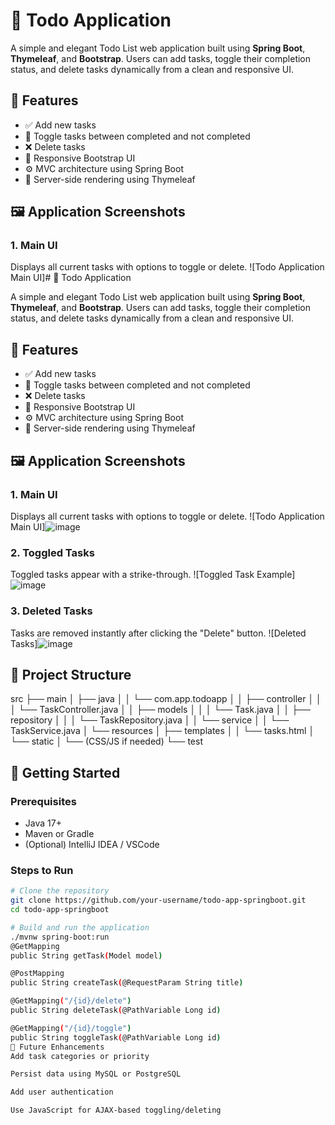 # 📝 Todo Application

A simple and elegant Todo List web application built using **Spring Boot**, **Thymeleaf**, and **Bootstrap**. Users can add tasks, toggle their completion status, and delete tasks dynamically from a clean and responsive UI.

## 🌟 Features

- ✅ Add new tasks
- 🔁 Toggle tasks between completed and not completed
- ❌ Delete tasks
- 🎨 Responsive Bootstrap UI
- ⚙️ MVC architecture using Spring Boot
- 🧠 Server-side rendering using Thymeleaf

## 🖼️ Application Screenshots

### 1. Main UI
Displays all current tasks with options to toggle or delete.
![Todo Application Main UI]# 📝 Todo Application

A simple and elegant Todo List web application built using **Spring Boot**, **Thymeleaf**, and **Bootstrap**. Users can add tasks, toggle their completion status, and delete tasks dynamically from a clean and responsive UI.

## 🌟 Features

- ✅ Add new tasks
- 🔁 Toggle tasks between completed and not completed
- ❌ Delete tasks
- 🎨 Responsive Bootstrap UI
- ⚙️ MVC architecture using Spring Boot
- 🧠 Server-side rendering using Thymeleaf

## 🖼️ Application Screenshots

### 1. Main UI
Displays all current tasks with options to toggle or delete.
![Todo Application Main UI]![image](https://github.com/user-attachments/assets/16a8ea05-dc02-4a69-8b10-a10b19fbd03f)

### 2. Toggled Tasks
Toggled tasks appear with a strike-through.
![Toggled Task Example]![image](https://github.com/user-attachments/assets/e39a5b1d-0804-41f2-aa64-f18a9e7e6849)


### 3. Deleted Tasks
Tasks are removed instantly after clicking the "Delete" button.
![Deleted Tasks]![image](https://github.com/user-attachments/assets/c3b56a44-dac4-42bf-92c6-0f5a6888df4d)



## 📁 Project Structure
src ├── main │ ├── java │ │ └── com.app.todoapp │ │ ├── controller │ │ │ └── TaskController.java │ │ ├── models │ │ │ └── Task.java │ │ ├── repository │ │ │ └── TaskRepository.java │ │ └── service │ │ └── TaskService.java │ └── resources │ ├── templates │ │ └── tasks.html │ └── static │ └── (CSS/JS if needed) └── test

## 🚀 Getting Started

### Prerequisites

- Java 17+
- Maven or Gradle
- (Optional) IntelliJ IDEA / VSCode

### Steps to Run

```bash
# Clone the repository
git clone https://github.com/your-username/todo-app-springboot.git
cd todo-app-springboot

# Build and run the application
./mvnw spring-boot:run
@GetMapping
public String getTask(Model model)

@PostMapping
public String createTask(@RequestParam String title)

@GetMapping("/{id}/delete")
public String deleteTask(@PathVariable Long id)

@GetMapping("/{id}/toggle")
public String toggleTask(@PathVariable Long id)
🧪 Future Enhancements
Add task categories or priority

Persist data using MySQL or PostgreSQL

Add user authentication

Use JavaScript for AJAX-based toggling/deleting
